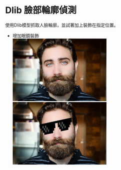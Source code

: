Dlib 臉部輪廓偵測
===
使用Dlib模型抓取人臉輪廓，並試著加上裝飾在指定位置。

* 增加眼鏡裝飾  
<img src="img/face_3.jpg" width="300"/> <img src="newface.jpg" width="300"/>
